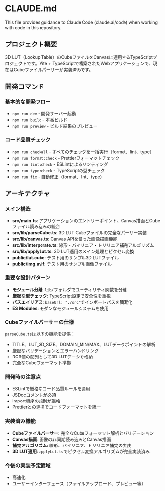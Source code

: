 # CLAUDE.md

This file provides guidance to Claude Code (claude.ai/code) when working with code in this repository.

## プロジェクト概要

3D LUT（Lookup Table）のCubeファイルをCanvasに適用するTypeScriptプロジェクトです。Vite + TypeScriptで構築されたWebアプリケーションで、現在はCubeファイルパーサーが実装済みです。

## 開発コマンド

### 基本的な開発フロー

- `npm run dev` - 開発サーバー起動
- `npm run build` - 本番ビルド
- `npm run preview` - ビルド結果のプレビュー

### コード品質チェック

- `npm run checkall` - すべてのチェックを一括実行（format、lint、type）
- `npm run format:check` - Prettierフォーマットチェック
- `npm run lint:check` - ESLintによるリンティング
- `npm run type:check` - TypeScriptの型チェック
- `npm run fix` - 自動修正（format、lint、type）

## アーキテクチャ

### メイン構造

- **src/main.ts**: アプリケーションのエントリーポイント、Canvas描画とCubeファイル読み込みの統合
- **src/lib/parseCube.ts**: 3D LUT Cubeファイルの完全なパーサー実装
- **src/lib/canvas.ts**: Canvas APIを使った画像描画機能
- **src/lib/interporate.ts**: 線形・バイリニア・トリリニア補完アルゴリズム
- **src/lib/applyLut.ts**: 3D LUT適用のメイン処理とピクセル変換
- **public/lut.cube**: テスト用のサンプル3D LUTファイル
- **public/img.avif**: テスト用のサンプル画像ファイル

### 重要な設計パターン

- **モジュール分離**: `lib/`フォルダでユーティリティ関数を分離
- **厳密な型チェック**: TypeScript設定で安全性を重視
- **パスエイリアス**: `baseUrl: "./src"`でインポートパスを簡潔化
- **ES Modules**: モダンなモジュールシステムを使用

### Cubeファイルパーサーの仕様

`parseCube.ts`は以下の機能を提供：

- TITLE、LUT_3D_SIZE、DOMAIN_MIN/MAX、LUTデータポイントの解析
- 厳密なバリデーションとエラーハンドリング
- RGB値の配列として3D LUTデータを格納
- 完全なCubeフォーマット準拠

### 開発時の注意点

- ESLintで厳格なコード品質ルールを適用
- JSDocコメントが必須
- import順序の規則が厳格
- Prettierとの連携でコードフォーマットを統一

### 実装済み機能

- **Cubeファイルパーサー**: 完全なCubeフォーマット解析とバリデーション
- **Canvas描画**: 画像の非同期読み込みとCanvas描画
- **補完アルゴリズム**: 線形、バイリニア、トリリニア補完の実装
- **3D LUT適用**: `applyLut.ts`でピクセル変換アルゴリズムが完全実装済み

### 今後の実装予定領域

- 高速化
- ユーザーインターフェース（ファイルアップロード、プレビュー等）
